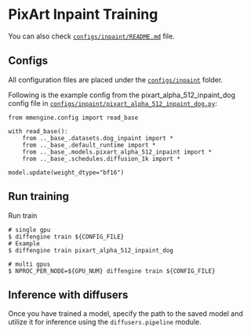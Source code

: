 # PixArt Inpaint Training

You can also check [`configs/inpaint/README.md`](https://github.com/okotaku/pixartengine/tree/main/diffengine/configs/inpaint/README.md) file.

## Configs

All configuration files are placed under the [`configs/inpaint`](https://github.com/okotaku/pixartengine/tree/main/diffengine/configs/inpaint/) folder.

Following is the example config from the pixart_alpha_512_inpaint_dog config file in [`configs/inpaint/pixart_alpha_512_inpaint_dog.py`](https://github.com/okotaku/pixartengine/tree/main/diffengine/configs/inpaint/pixart_alpha_512_inpaint_dog.py):

```
from mmengine.config import read_base

with read_base():
    from .._base_.datasets.dog_inpaint import *
    from .._base_.default_runtime import *
    from .._base_.models.pixart_alpha_512_inpaint import *
    from .._base_.schedules.diffusion_1k import *

model.update(weight_dtype="bf16")
```

## Run training

Run train

```
# single gpu
$ diffengine train ${CONFIG_FILE}
# Example
$ diffengine train pixart_alpha_512_inpaint_dog

# multi gpus
$ NPROC_PER_NODE=${GPU_NUM} diffengine train ${CONFIG_FILE}
```

## Inference with diffusers

Once you have trained a model, specify the path to the saved model and utilize it for inference using the `diffusers.pipeline` module.

```py
```
